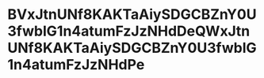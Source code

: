 # BVxJtnUNf8KAKTaAiySDGCBZnY0U3fwblG1n4atumFzJzNHdDeQWxJtnUNf8KAKTaAiySDGCBZnY0U3fwblG1n4atumFzJzNHdPe